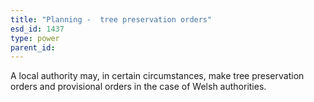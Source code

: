 ```yaml
---
title: "Planning -  tree preservation orders"
esd_id: 1437
type: power
parent_id:  
---
```


A local authority may, in certain circumstances, make tree preservation orders and provisional orders in the case of Welsh authorities.

